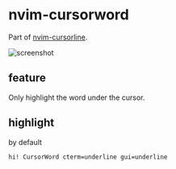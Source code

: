 # nvim-cursorword

Part of [nvim-cursorline](https://github.com/yamatsum/nvim-cursorline).

![screenshot](https://user-images.githubusercontent.com/47070852/124384896-02b6aa80-dd06-11eb-8a44-dfd142acdada.gif)

## feature

Only highlight the word under the cursor.

## highlight

by default

```viml
hi! CursorWord cterm=underline gui=underline
```
